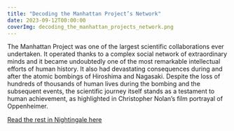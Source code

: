 ```yaml
---
title: "Decoding the Manhattan Project’s Network"
date: 2023-09-12T00:00:00
coverImg: decoding_the_manhattan_projects_network.png
---
```


The Manhattan Project was one of the largest scientific collaborations ever undertaken. It operated thanks to a complex social network of extraordinary minds and it became undoubtedly one of the most remarkable intellectual efforts of human history. It also had devastating consequences during and after the atomic bombings of Hiroshima and Nagasaki. Despite the loss of hundreds of thousands of human lives during the bombing and the subsequent events, the scientific journey itself stands as a testament to human achievement, as highlighted in Christopher Nolan’s film portrayal of Oppenheimer.

<!--more-->


[Read the rest in Nightingale here](https://nightingaledvs.com/network-diagram-the-manhattan-projects-network/)
